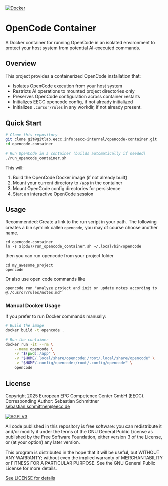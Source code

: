 [![Docker](https://github.com/european-epc-competence-center/opencode-container/actions/workflows/docker-publish.yml/badge.svg)](https://github.com/european-epc-competence-center/opencode-container/actions/workflows/docker-publish.yml)

# OpenCode Container

A Docker container for running OpenCode in an isolated environment to protect your host system from potential AI-executed commands.

## Overview

This project provides a containerized OpenCode installation that:

- Isolates OpenCode execution from your host system
- Restricts AI operations to mounted project directories only
- Preserves OpenCode configuration across container restarts
- Initializes EECC opencode config, if not already initialized
- Initializes `.cursor/rules` in any workdir, if not already present.

## Quick Start

```bash
# Clone this repository
git clone git@gitlab.eecc.info:eecc-internal/opencode-container.git
cd opencode-container

# Run OpenCode in a container (builds automatically if needed)
./run_opencode_container.sh
```

This will:

1. Build the OpenCode Docker image (if not already built)
2. Mount your current directory to `/app` in the container
3. Mount OpenCode config directories for persistence
4. Start an interactive OpenCode session

## Usage

Recommended: Create a link to the run script in your path. The following creates a bin symlink callen `opencode`, you may of course choose another name.

```
cd opencode-container
ln -s $(pdw)/run_opencode_container.sh ~/.local/bin/opencode
```

then you can run opencode from your project folder

```
cd my_awesome_project
opencode
```

Or also use open code commands like

```
opencode run "analyze project and init or update notes according to @./cusror/rules/notes.md"
```

### Manual Docker Usage

If you prefer to run Docker commands manually:

```bash
# Build the image
docker build -t opencode .

# Run the container
docker run -it --rm \
    --name opencode \
    -v "$(pwd):/app" \
    -v "$HOME/.local/share/opencode:/root/.local/share/opencode" \
    -v "$HOME/.config/opencode:/root/.config/opencode" \
    opencode
```

## License

Copyright 2025 European EPC Competence Center GmbH (EECC). Corresponding Author: Sebastian Schmittner <sebastian.schmittner@eecc.de>

<a href="https://www.gnu.org/licenses/agpl-3.0.html">
<img alt="AGPLV3" style="border-width:0" src="https://www.gnu.org/graphics/agplv3-with-text-162x68.png" /><br />
</a>

All code published in this repository is free software: you can redistribute it and/or modify it under the terms of the
GNU General Public License as published by the Free Software Foundation, either version 3 of the License, or
(at your option) any later version.
</a>

This program is distributed in the hope that it will be useful, but WITHOUT ANY WARRANTY; without even the implied
warranty of MERCHANTABILITY or FITNESS FOR A PARTICULAR PURPOSE. See the GNU General Public License for more details.

[See LICENSE for details](./LICENSE)
